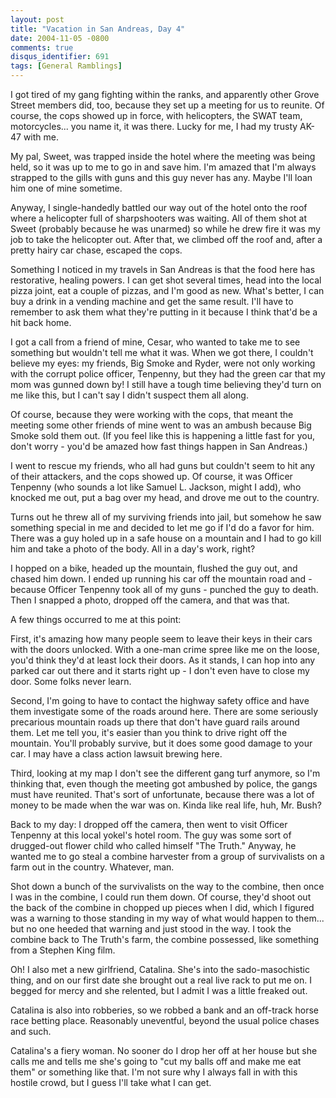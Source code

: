 ```yaml
---
layout: post
title: "Vacation in San Andreas, Day 4"
date: 2004-11-05 -0800
comments: true
disqus_identifier: 691
tags: [General Ramblings]
---
```

I got tired of my gang fighting within the ranks, and apparently other
Grove Street members did, too, because they set up a meeting for us to
reunite. Of course, the cops showed up in force, with helicopters, the
SWAT team, motorcycles... you name it, it was there. Lucky for me, I had
my trusty AK-47 with me.
 
 My pal, Sweet, was trapped inside the hotel where the meeting was being
held, so it was up to me to go in and save him. I'm amazed that I'm
always strapped to the gills with guns and this guy never has any. Maybe
I'll loan him one of mine sometime.
 
 Anyway, I single-handedly battled our way out of the hotel onto the
roof where a helicopter full of sharpshooters was waiting. All of them
shot at Sweet (probably because he was unarmed) so while he drew fire it
was my job to take the helicopter out. After that, we climbed off the
roof and, after a pretty hairy car chase, escaped the cops.
 
 Something I noticed in my travels in San Andreas is that the food here
has restorative, healing powers. I can get shot several times, head into
the local pizza joint, eat a couple of pizzas, and I'm good as new.
What's better, I can buy a drink in a vending machine and get the same
result. I'll have to remember to ask them what they're putting in it
because I think that'd be a hit back home.
 
 I got a call from a friend of mine, Cesar, who wanted to take me to see
something but wouldn't tell me what it was. When we got there, I
couldn't believe my eyes: my friends, Big Smoke and Ryder, were not only
working with the corrupt police officer, Tenpenny, but they had the
green car that my mom was gunned down by! I still have a tough time
believing they'd turn on me like this, but I can't say I didn't suspect
them all along.
 
 Of course, because they were working with the cops, that meant the
meeting some other friends of mine went to was an ambush because Big
Smoke sold them out. (If you feel like this is happening a little fast
for you, don't worry - you'd be amazed how fast things happen in San
Andreas.)
 
 I went to rescue my friends, who all had guns but couldn't seem to hit
any of their attackers, and the cops showed up. Of course, it was
Officer Tenpenny (who sounds a lot like Samuel L. Jackson, might I add),
who knocked me out, put a bag over my head, and drove me out to the
country.
 
 Turns out he threw all of my surviving friends into jail, but somehow
he saw something special in me and decided to let me go if I'd do a
favor for him. There was a guy holed up in a safe house on a mountain
and I had to go kill him and take a photo of the body. All in a day's
work, right?
 
 I hopped on a bike, headed up the mountain, flushed the guy out, and
chased him down. I ended up running his car off the mountain road and -
because Officer Tenpenny took all of my guns - punched the guy to death.
Then I snapped a photo, dropped off the camera, and that was that.
 
 A few things occurred to me at this point:
 
 First, it's amazing how many people seem to leave their keys in their
cars with the doors unlocked. With a one-man crime spree like me on the
loose, you'd think they'd at least lock their doors. As it stands, I can
hop into any parked car out there and it starts right up - I don't even
have to close my door. Some folks never learn.
 
 Second, I'm going to have to contact the highway safety office and have
them investigate some of the roads around here. There are some seriously
precarious mountain roads up there that don't have guard rails around
them. Let me tell you, it's easier than you think to drive right off the
mountain. You'll probably survive, but it does some good damage to your
car. I may have a class action lawsuit brewing here.
 
 Third, looking at my map I don't see the different gang turf anymore,
so I'm thinking that, even though the meeting got ambushed by police,
the gangs must have reunited. That's sort of unfortunate, because there
was a lot of money to be made when the war was on. Kinda like real life,
huh, Mr. Bush?
 
 Back to my day: I dropped off the camera, then went to visit Officer
Tenpenny at this local yokel's hotel room. The guy was some sort of
drugged-out flower child who called himself "The Truth." Anyway, he
wanted me to go steal a combine harvester from a group of survivalists
on a farm out in the country. Whatever, man.
 
 Shot down a bunch of the survivalists on the way to the combine, then
once I was in the combine, I could run them down. Of course, they'd
shoot out the back of the combine in chopped up pieces when I did, which
I figured was a warning to those standing in my way of what would happen
to them... but no one heeded that warning and just stood in the way. I
took the combine back to The Truth's farm, the combine possessed, like
something from a Stephen King film.
 
 Oh! I also met a new girlfriend, Catalina. She's into the
sado-masochistic thing, and on our first date she brought out a real
live rack to put me on. I begged for mercy and she relented, but I admit
I was a little freaked out.
 
 Catalina is also into robberies, so we robbed a bank and an off-track
horse race betting place. Reasonably uneventful, beyond the usual police
chases and such.
 
 Catalina's a fiery woman. No sooner do I drop her off at her house but
she calls me and tells me she's going to "cut my balls off and make me
eat them" or something like that. I'm not sure why I always fall in with
this hostile crowd, but I guess I'll take what I can get.
